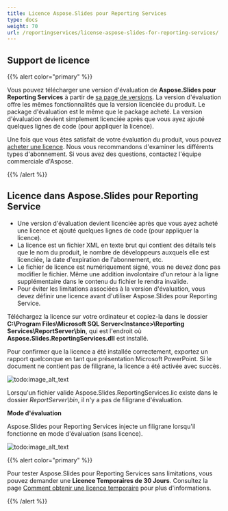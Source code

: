 ```yaml
---
title: Licence Aspose.Slides pour Reporting Services
type: docs
weight: 70
url: /reportingservices/license-aspose-slides-for-reporting-services/
---
```


## **Support de licence**
{{% alert color="primary" %}} 

Vous pouvez télécharger une version d'évaluation de **Aspose.Slides pour Reporting Services** à partir de [sa page de versions](https://releases.aspose.com/slides/reportingservices/). La version d'évaluation offre les mêmes fonctionnalités que la version licenciée du produit. Le package d'évaluation est le même que le package acheté. La version d'évaluation devient simplement licenciée après que vous ayez ajouté quelques lignes de code (pour appliquer la licence).

Une fois que vous êtes satisfait de votre évaluation du produit, vous pouvez [acheter une licence](https://purchase.aspose.com/buy). Nous vous recommandons d'examiner les différents types d'abonnement. Si vous avez des questions, contactez l'équipe commerciale d'Aspose.

{{% /alert %}} 

## **Licence dans Aspose.Slides pour Reporting Service**

* Une version d'évaluation devient licenciée après que vous ayez acheté une licence et ajouté quelques lignes de code (pour appliquer la licence).
* La licence est un fichier XML en texte brut qui contient des détails tels que le nom du produit, le nombre de développeurs auxquels elle est licenciée, la date d'expiration de l'abonnement, etc.
* Le fichier de licence est numériquement signé, vous ne devez donc pas modifier le fichier. Même une addition involontaire d'un retour à la ligne supplémentaire dans le contenu du fichier le rendra invalide.
* Pour éviter les limitations associées à la version d'évaluation, vous devez définir une licence avant d'utiliser Aspose.Slides pour Reporting Service.

Téléchargez la licence sur votre ordinateur et copiez-la dans le dossier **C:\Program Files\Microsoft SQL Server\<Instance>\Reporting Services\ReportServer\bin**, qui est l'endroit où **Aspose.Slides.ReportingServices.dll** est installé.

Pour confirmer que la licence a été installée correctement, exportez un rapport quelconque en tant que présentation Microsoft PowerPoint. Si le document ne contient pas de filigrane, la licence a été activée avec succès.

![todo:image_alt_text](license-aspose-slides-for-reporting-services_1.png)

Lorsqu'un fichier valide Aspose.Slides.ReportingServices.lic existe dans le dossier *ReportServer\bin*, il n'y a pas de filigrane d'évaluation.

**Mode d'évaluation**

Aspose.Slides pour Reporting Services injecte un filigrane lorsqu'il fonctionne en mode d'évaluation (sans licence).

![todo:image_alt_text](license-aspose-slides-for-reporting-services_2.png)

{{% alert color="primary" %}} 

Pour tester Aspose.Slides pour Reporting Services sans limitations, vous pouvez demander une **Licence Temporaires de 30 Jours**. Consultez la page [Comment obtenir une licence temporaire](https://purchase.aspose.com/temporary-license) pour plus d'informations.

{{% /alert %}}